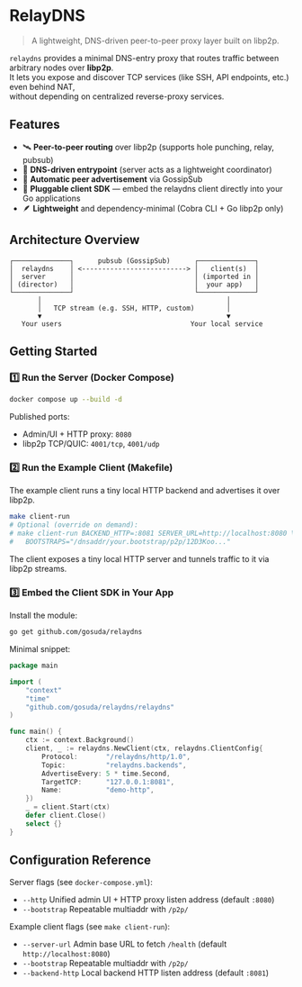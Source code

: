 # RelayDNS
> A lightweight, DNS-driven peer-to-peer proxy layer built on libp2p.

`relaydns` provides a minimal DNS-entry proxy that routes traffic between arbitrary nodes over **libp2p**.  
It lets you expose and discover TCP services (like SSH, API endpoints, etc.) even behind NAT,  
without depending on centralized reverse-proxy services.

## Features

- 🛰 **Peer-to-peer routing** over libp2p (supports hole punching, relay, pubsub)
- 🧩 **DNS-driven entrypoint** (server acts as a lightweight coordinator)
- 🔄 **Automatic peer advertisement** via GossipSub
- 🔌 **Pluggable client SDK** — embed the relaydns client directly into your Go applications
- 🪶 **Lightweight** and dependency-minimal (Cobra CLI + Go libp2p only)

## Architecture Overview

```
┌──────────────┐      pubsub (GossipSub)      ┌──────────────┐
│  relaydns    │ <--------------------------> │   client(s)  │
│  server      │                              │ (imported in │
│ (director)   │                              │  your app)   │
└──────────────┘                              └──────────────┘
       │                                              │
       │   TCP stream (e.g. SSH, HTTP, custom)        │
       ▼                                              ▼
   Your users                                Your local service
```

## Getting Started

### 1️⃣ Run the Server (Docker Compose)

```bash
docker compose up --build -d
```

Published ports:
- Admin/UI + HTTP proxy: `8080`
- libp2p TCP/QUIC: `4001/tcp`, `4001/udp`

### 2️⃣ Run the Example Client (Makefile)

The example client runs a tiny local HTTP backend and advertises it over libp2p.

```bash
make client-run
# Optional (override on demand):
# make client-run BACKEND_HTTP=:8081 SERVER_URL=http://localhost:8080 \
#   BOOTSTRAPS="/dnsaddr/your.bootstrap/p2p/12D3Koo..."
```

The client exposes a tiny local HTTP server and tunnels traffic to it via libp2p streams.

### 3️⃣ Embed the Client SDK in Your App

Install the module:
```bash
go get github.com/gosuda/relaydns
```

Minimal snippet:
```go
package main

import (
    "context"
    "time"
    "github.com/gosuda/relaydns/relaydns"
)

func main() {
    ctx := context.Background()
    client, _ := relaydns.NewClient(ctx, relaydns.ClientConfig{
        Protocol:       "/relaydns/http/1.0",
        Topic:          "relaydns.backends",
        AdvertiseEvery: 5 * time.Second,
        TargetTCP:      "127.0.0.1:8081",
        Name:           "demo-http",
    })
    _ = client.Start(ctx)
    defer client.Close()
    select {}
}
```

## Configuration Reference

Server flags (see `docker-compose.yml`):
- `--http` Unified admin UI + HTTP proxy listen address (default `:8080`)
- `--bootstrap` Repeatable multiaddr with `/p2p/`

Example client flags (see `make client-run`):
- `--server-url` Admin base URL to fetch `/health` (default `http://localhost:8080`)
- `--bootstrap` Repeatable multiaddr with `/p2p/`
- `--backend-http` Local backend HTTP listen address (default `:8081`)